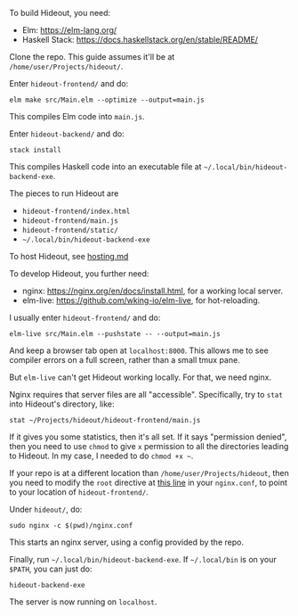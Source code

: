 To build Hideout, you need:
* Elm: https://elm-lang.org/
* Haskell Stack: https://docs.haskellstack.org/en/stable/README/

Clone the repo. This guide assumes it'll be at `/home/user/Projects/hideout/`.

Enter `hideout-frontend/` and do:
```
elm make src/Main.elm --optimize --output=main.js
```
This compiles Elm code into `main.js`.

Enter `hideout-backend/` and do:
```
stack install
```
This compiles Haskell code into an executable file at `~/.local/bin/hideout-backend-exe`.

The pieces to run Hideout are
* `hideout-frontend/index.html`
* `hideout-frontend/main.js`
* `hideout-frontend/static/`
* `~/.local/bin/hideout-backend-exe`

To host Hideout, see [hosting.md](https://github.com/techmindful/hideout/blob/main/hosting.md)

To develop Hideout, you further need:
* nginx: https://nginx.org/en/docs/install.html, for a working local server.
* elm-live: https://github.com/wking-io/elm-live, for hot-reloading.

I usually enter `hideout-frontend/` and do:
```
elm-live src/Main.elm --pushstate -- --output=main.js
```
And keep a browser tab open at `localhost:8000`. This allows me to see compiler errors on a full screen, rather than a small tmux pane.

But `elm-live` can't get Hideout working locally. For that, we need nginx.

Nginx requires that server files are all "accessible". Specifically, try to `stat` into Hideout's directory, like:
```
stat ~/Projects/hideout/hideout-frontend/main.js
```
If it gives you some statistics, then it's all set. If it says "permission denied", then you need to use `chmod` to give `x` permission to all the directories leading to Hideout. In my case, I needed to do `chmod +x ~`.

If your repo is at a different location than `/home/user/Projects/hideout`, then you need to modify the `root` directive at [this line](https://github.com/techmindful/hideout/blob/cb206c46f7e3191fec2d37ca05c4aa93534769f9/nginx.conf#L7) in your `nginx.conf`, to point to your location of `hideout-frontend/`.

Under `hideout/`, do:
```
sudo nginx -c $(pwd)/nginx.conf
```
This starts an nginx server, using a config provided by the repo.

Finally, run `~/.local/bin/hideout-backend-exe`. If `~/.local/bin` is on your `$PATH`, you can just do:
```
hideout-backend-exe
```

The server is now running on `localhost`.
